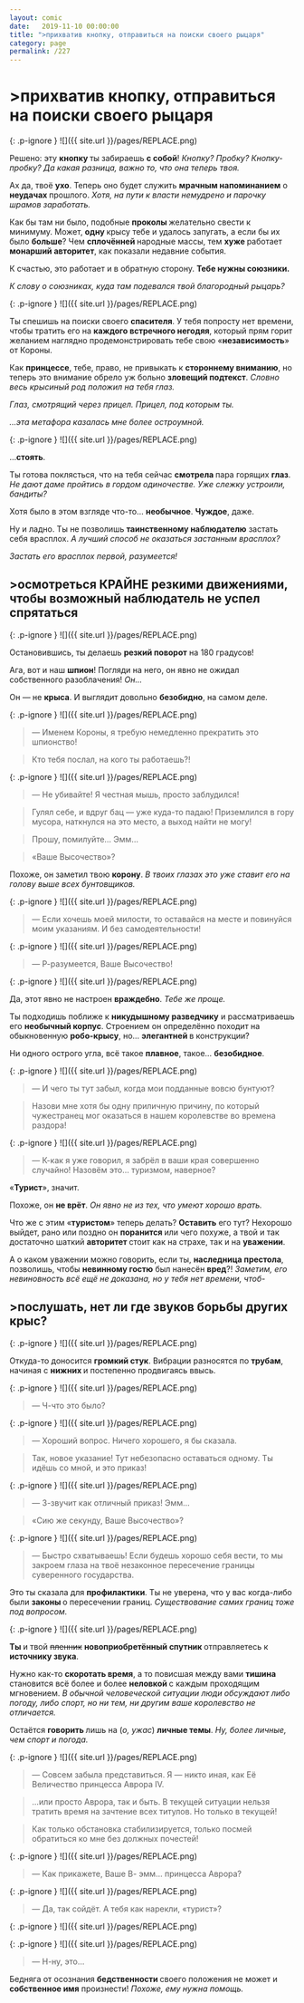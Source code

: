 ```yaml
---
layout: comic
date:   2019-11-10 00:00:00 
title: ">прихватив кнопку, отправиться на поиски своего рыцаря"
category: page
permalink: /227
---
```

# >прихватив кнопку, отправиться на поиски своего рыцаря

{: .p-ignore }
![]({{ site.url }}/pages/REPLACE.png)

Решено: эту <strong>кнопку </strong>ты забираешь <strong>с собой</strong>! <em>Кнопку? Пробку? Кнопку-пробку? Да какая разница, важно то, что она теперь твоя.</em>

Ах да, твоё <strong>ухо</strong>. Теперь оно будет служить <strong>мрачным напоминанием</strong> о <strong>неудачах </strong>прошлого. <em>Хотя, на пути к власти немудрено и парочку шрамов заработать.</em>

Как бы там ни было, подобные <strong>проколы </strong>желательно свести к минимуму. Может, <strong>одну </strong>крысу тебе и удалось запугать, а если бы их было <strong>больше</strong>? Чем <strong>сплочённей </strong>народные массы, тем <strong>хуже </strong>работает <strong>монарший авторитет</strong>, как показали недавние события.

К счастью, это работает и в обратную сторону. <strong>Тебе нужны союзники. </strong>

<em>К слову о союзниках, куда там подевался твой благородный рыцарь? </em>

{: .p-ignore }
![]({{ site.url }}/pages/REPLACE.png)

Ты спешишь на поиски своего <strong>спасителя</strong>. У тебя попросту нет времени, чтобы тратить его на <strong>каждого встречного негодяя</strong>, который прям горит желанием наглядно продемонстрировать тебе свою «<strong>независимость</strong>» от Короны.

Как <strong>принцессе</strong>, тебе, право, не привыкать к <strong>стороннему вниманию</strong>, но теперь это внимание обрело уж больно <strong>зловещий подтекст</strong>. <em>Словно весь крысиный род положил на тебя глаз. </em>

<em>Глаз, смотрящий через прицел. Прицел, под которым ты. </em>

<em>…эта метафора казалась мне более остроумной.</em>

{: .p-ignore }
![]({{ site.url }}/pages/REPLACE.png)

…<strong>стоять</strong>.

Ты готова поклясться, что на тебя сейчас <strong>смотрела </strong>пара горящих <strong>глаз</strong>. <em>Не дают даме пройтись в гордом одиночестве. Уже слежку устроили, бандиты?</em>

Хотя было в этом взгляде что-то… <strong>необычное</strong>. <strong>Чуждое</strong>, даже.

Ну и ладно. Ты не позволишь <strong>таинственному наблюдателю</strong> застать себя врасплох. <em>А лучший способ не оказаться застанным врасплох?</em>

<em>Застать его врасплох первой, разумеется!</em>

## >осмотреться КРАЙНЕ резкими движениями, чтобы возможный наблюдатель не успел спрятаться

{: .p-ignore }
![]({{ site.url }}/pages/REPLACE.png)

Остановившись, ты делаешь <strong>резкий поворот</strong> на 180 градусов!

Ага, вот и наш <strong>шпион</strong>! Погляди на него, он явно не ожидал собственного разоблачения! <em>Он…</em>

Он — не <strong>крыса</strong>. И выглядит довольно <strong>безобидно</strong>, на самом деле.

{: .p-ignore }
![]({{ site.url }}/pages/REPLACE.png)

<blockquote>— Именем Короны, я требую немедленно прекратить это шпионство! </blockquote>

<blockquote>Кто тебя послал, на кого ты работаешь?!</blockquote>

{: .p-ignore }
![]({{ site.url }}/pages/REPLACE.png)

<blockquote>— Не убивайте! Я честная мышь, просто заблудился!</blockquote>

<blockquote>Гулял себе, и вдруг бац — уже куда-то падаю! Приземлился в гору мусора, наткнулся на это место, а выход найти не могу!</blockquote>

<blockquote>Прошу, помилуйте… Эмм…</blockquote>

<blockquote>«Ваше Высочество»?</blockquote>

Похоже, он заметил твою <strong>корону</strong>. <em>В твоих глазах это уже ставит его на голову выше всех бунтовщиков.</em>

{: .p-ignore }
![]({{ site.url }}/pages/REPLACE.png)

<blockquote>— Если хочешь моей милости, то оставайся на месте и повинуйся моим указаниям. И без самодеятельности!</blockquote>

{: .p-ignore }
![]({{ site.url }}/pages/REPLACE.png)

<blockquote>— Р-разумеется, Ваше Высочество!</blockquote>

{: .p-ignore }
![]({{ site.url }}/pages/REPLACE.png)

Да, этот явно не настроен <strong>враждебно</strong>. <em>Тебе же проще.</em>

Ты подходишь поближе к <strong>никудышному разведчику</strong> и рассматриваешь его <strong>необычный корпус</strong>. Строением он определённо походит на обыкновенную <strong>робо-крысу</strong>, но… <strong>элегантней </strong>в конструкции? 

Ни одного острого угла, всё такое <strong>плавное</strong>, такое… <strong>безобидное</strong>.

{: .p-ignore }
![]({{ site.url }}/pages/REPLACE.png)

<blockquote>— И чего ты тут забыл, когда мои подданные вовсю бунтуют? </blockquote>

<blockquote>Назови мне хотя бы одну приличную причину, по который чужестранец мог оказаться в нашем королевстве во времена раздора!</blockquote>

{: .p-ignore }
![]({{ site.url }}/pages/REPLACE.png)

<blockquote>— К-как я уже говорил, я забрёл в ваши края совершенно случайно! Назовём это… туризмом, наверное?</blockquote>

«<strong>Турист</strong>», значит. 

Похоже, он <strong>не врёт</strong>. <em>Он явно не из тех, что умеют хорошо врать.</em>

Что же с этим «<strong>туристом</strong>» теперь делать? <strong>Оставить</strong> его тут? Нехорошо выйдет, рано или поздно он <strong>поранится </strong>или чего похуже, а твой и так достаточно шаткий <strong>авторитет </strong>стоит как на страхе, так и на <strong>уважении</strong>. 

А о каком уважении можно говорить, если ты, <strong>наследница престола</strong>, позволишь, чтобы <strong>невинному гостю</strong> был нанесён <strong>вред</strong>?! <em>Заметим, его невиновность всё ещё не доказана, но у тебя нет времени, чтоб-</em>

## >послушать, нет ли где звуков борьбы других крыс?

{: .p-ignore }
![]({{ site.url }}/pages/REPLACE.png)

Откуда-то доносится <strong>громкий стук</strong>. Вибрации разносятся по <strong>трубам</strong>, начиная с <strong>нижних </strong>и постепенно продвигаясь ввысь.

{: .p-ignore }
![]({{ site.url }}/pages/REPLACE.png)

<blockquote>— Ч-что это было?</blockquote>

{: .p-ignore }
![]({{ site.url }}/pages/REPLACE.png)

<blockquote>— Хороший вопрос. Ничего хорошего, я бы сказала. </blockquote>

<blockquote>Так, новое указание! Тут небезопасно оставаться одному. Ты идёшь со мной, и это приказ!</blockquote>

{: .p-ignore }
![]({{ site.url }}/pages/REPLACE.png)

<blockquote>— З-звучит как отличный приказ! Эмм…</blockquote>

<blockquote>«Сию же секунду, Ваше Высочество»?</blockquote>

{: .p-ignore }
![]({{ site.url }}/pages/REPLACE.png)

<blockquote>— Быстро схватываешь! Если будешь хорошо себя вести, то мы закроем глаза на твоё незаконное пересечение границы суверенного государства.</blockquote>

Это ты сказала для <strong>профилактики</strong>. Ты не уверена, что у вас когда-либо были <strong>законы </strong>о пересечении границ.<em> Существование самих границ тоже под вопросом.</em>

{: .p-ignore }
![]({{ site.url }}/pages/REPLACE.png)

<strong>Ты </strong>и твой <strike>пленник</strike> <strong>новоприобретённый спутник </strong>отправляетесь к <strong>источнику звука</strong>.

Нужно как-то <strong>скоротать время</strong>, а то повисшая между вами <strong>тишина </strong>становится всё более и более <strong>неловкой </strong>с каждым проходящим мгновением. <em>В обычной человеческой ситуации люди обсуждают либо погоду, либо спорт, но ни тем, ни другим ваше королевство не отличается.</em>

Остаётся <strong>говорить </strong>лишь на (<em>о, ужас</em>) <strong>личные темы</strong>. <em>Ну, более личные, чем спорт и погода.</em>

{: .p-ignore }
![]({{ site.url }}/pages/REPLACE.png)

<blockquote>— Совсем забыла представиться. Я — никто иная, как Её Величество принцесса Аврора IV.</blockquote>

<blockquote>…или просто Аврора, так и быть. В текущей ситуации нельзя тратить время на зачтение всех титулов. Но только в текущей!</blockquote>

<blockquote>Как только обстановка стабилизируется, только посмей обратиться ко мне без должных почестей!</blockquote>

{: .p-ignore }
![]({{ site.url }}/pages/REPLACE.png)

<blockquote>— Как прикажете, Ваше В- эмм… принцесса Аврора?</blockquote>

{: .p-ignore }
![]({{ site.url }}/pages/REPLACE.png)

<blockquote>— Да, так сойдёт. А тебя как нарекли, «турист»?</blockquote>

{: .p-ignore }
![]({{ site.url }}/pages/REPLACE.png)

{: .p-ignore }
![]({{ site.url }}/pages/REPLACE.png)

<blockquote>— Н-ну, это…</blockquote>

Бедняга от осознания <strong>бедственности </strong>своего положения не может и <strong>собственное имя</strong> произнести! <em>Похоже, ему нужна помощь.</em>
